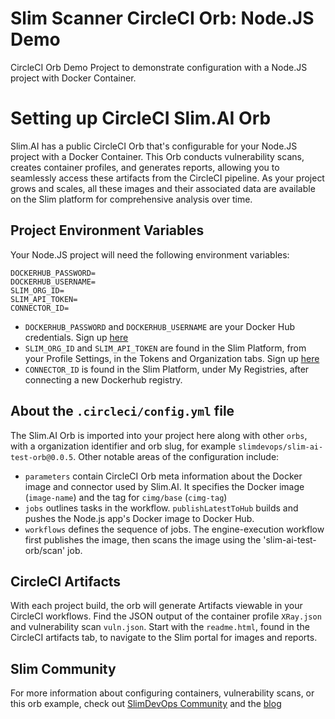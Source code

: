 # Slim Scanner CircleCI Orb: Node.JS Demo
CircleCI Orb Demo Project to demonstrate configuration with a Node.JS project with Docker Container. 

# Setting up CircleCI Slim.AI Orb
Slim.AI has a public CircleCI Orb that's configurable for your Node.JS project with a Docker Container. This Orb conducts vulnerability scans, creates container profiles, and generates reports, allowing you to seamlessly access these artifacts from the CircleCI pipeline. As your project grows and scales, all these images and their associated data are available on the Slim platform for comprehensive analysis over time.

## Project Environment Variables
Your Node.JS project will need the following environment variables:
```
DOCKERHUB_PASSWORD=
DOCKERHUB_USERNAME=
SLIM_ORG_ID=
SLIM_API_TOKEN=
CONNECTOR_ID=
```
- `DOCKERHUB_PASSWORD` and `DOCKERHUB_USERNAME` are your Docker Hub credentials. Sign up [here](https://hub.docker.com/signup)
- `SLIM_ORG_ID` and `SLIM_API_TOKEN` are found in the Slim Platform, from your Profile Settings, in the Tokens and Organization tabs. Sign up [here](https://portal.slim.dev/login)
- `CONNECTOR_ID` is found in the Slim Platform, under My Registries, after connecting a new Dockerhub registry.

## About the `.circleci/config.yml` file
The Slim.AI Orb is imported into your project here along with other `orbs`, with a organization identifier and orb slug, for example `slimdevops/slim-ai-test-orb@0.0.5`. Other notable areas of the configuration include:

- `parameters` contain CircleCI Orb meta information about the Docker image and connector used by Slim.AI. It specifies the Docker image (`image-name`) and the tag for `cimg/base` (`cimg-tag`)
- `jobs` outlines tasks in the workflow. `publishLatestToHub` builds and pushes the Node.js app's Docker image to Docker Hub.
- `workflows` defines the sequence of jobs. The engine-execution workflow first publishes the image, then scans the image using the 'slim-ai-test-orb/scan' job.  


## CircleCI Artifacts
With each project build, the orb will generate Artifacts viewable in your CircleCI workflows. Find the JSON output of the container profile `XRay.json` and vulnerability scan `vuln.json`. Start with the `readme.html`, found in the CircleCI artifacts tab, to navigate to the Slim portal for images and reports.


## Slim Community
For more information about configuring containers, vulnerability scans, or this orb example, check out [SlimDevOps Community](https://community.slim.ai/) and the [blog](https://www.slim.ai/blog/)

